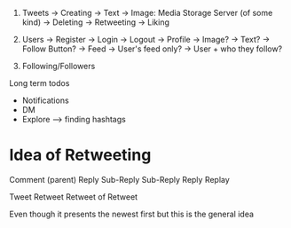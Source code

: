 1. Tweets
    -> Creating 
        -> Text
        -> Image: Media Storage Server (of some kind)
    -> Deleting
    -> Retweeting
    -> Liking

2. Users
    -> Register
    -> Login
    -> Logout
    -> Profile
        -> Image?
        -> Text?
        -> Follow Button?
    -> Feed
        -> User's feed only?
        -> User + who they follow?


3. Following/Followers

Long term todos
- Notifications
- DM
- Explore --> finding hashtags


Idea of Retweeting
==================
Comment (parent)
    Reply
        Sub-Reply
        Sub-Reply
    Reply
    Replay

Tweet
    Retweet
        Retweet of Retweet

Even though it presents the newest first but this is the general idea